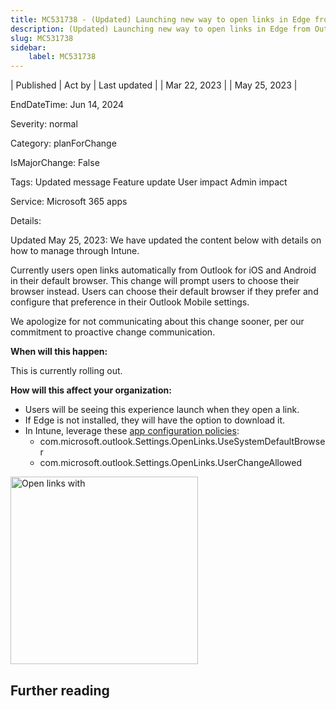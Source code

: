 ```yaml
---
title: MC531738 - (Updated) Launching new way to open links in Edge from Outlook for iOS and Android
description: (Updated) Launching new way to open links in Edge from Outlook for iOS and Android
slug: MC531738
sidebar:
    label: MC531738
---
```



| Published | Act by | Last updated |
| Mar 22, 2023 |  | May 25, 2023 |

EndDateTime: Jun 14, 2024

Severity: normal

Category: planForChange

IsMajorChange: False

Tags: Updated message Feature update User impact Admin impact

Service: Microsoft 365 apps

Details: 

<p style="">Updated May 25, 2023: We have updated the content below with details on how to manage through Intune.</p><p style="">Currently users open links automatically from Outlook for iOS and Android in their default browser. This change will prompt users to choose their browser instead. Users can choose their default browser if they prefer and configure that preference in their Outlook Mobile settings.</p><p style="">We apologize for not communicating about this change sooner, per our commitment to proactive change communication.&nbsp;</p><p style=""><b>When will this happen:</b></p><p>This is currently rolling out.</p><p><b>How will this affect your organization:</b></p><ul><li>Users will be seeing this experience launch when they open a link.</li><li>If Edge is not installed, they will have the option to download it.</li><li>In Intune, leverage these <a href="https://learn.microsoft.com/mem/intune/apps/app-configuration-policies-overview" target="_blank">app configuration policies</a>:<ul><li>com.microsoft.outlook.Settings.OpenLinks.UseSystemDefaultBrowser</li><li>com.microsoft.outlook.Settings.OpenLinks.UserChangeAllowed</li></ul></li></ul><p><img src="https://img-prod-cms-rt-microsoft-com.akamaized.net/cms/api/am/imageFileData/RW10sa8?ver=9627&quot;" width="300" height="" alt="Open links with"></p>

## Further reading
